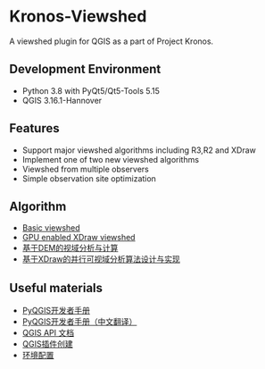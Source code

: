 # Kronos-Viewshed
A viewshed plugin for QGIS as a part of Project Kronos.

## Development Environment
- Python 3.8 with PyQt5/Qt5-Tools 5.15    
- QGIS 3.16.1-Hannover

## Features
- Support major viewshed algorithms including R3,R2 and XDraw    
- Implement one of two new viewshed algorithms    
- Viewshed from multiple observers    
- Simple observation site optimization    

## Algorithm
- [Basic viewshed](https://www.researchgate.net/publication/2808061_Geometric_Algorithms_for_Siting_of_Air_Defense_Missile_Batteries)
- [GPU enabled XDraw viewshed](https://www.sciencedirect.com/science/article/pii/S0743731515001197)
- [基于DEM的视域分析与计算](http://www.cnki.com.cn/Article/CJFDTOTAL-JSJZ200605048.htm)
- [基于XDraw的并行可视域分析算法设计与实现](http://cdmd.cnki.com.cn/Article/CDMD-10319-1018287684.htm)

## Useful materials
- [PyQGIS开发者手册](https://docs.qgis.org/testing/en/docs/pyqgis_developer_cookbook/index.html)      
- [PyQGIS开发者手册（中文翻译）](https://luolingchun.github.io/PyQGIS-Developer-Cookbook-cn/)        
- [QGIS API 文档](https://qgis.org/pyqgis/3.4/index.html)    
- [QGIS插件创建](https://blog.csdn.net/deirjie/article/details/77043954)    
- [环境配置](https://blog.csdn.net/u013541325/article/details/107742835)      

